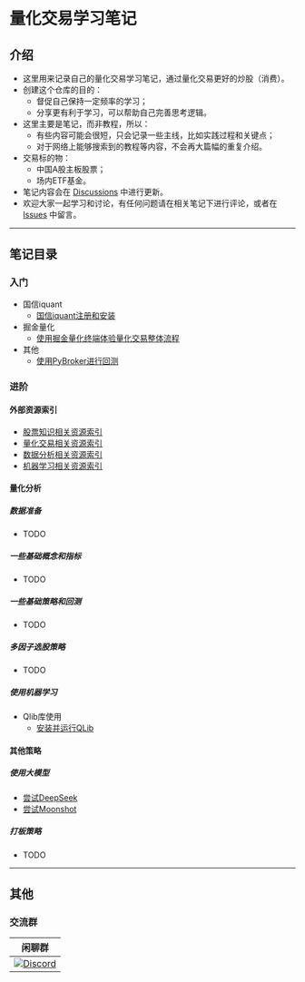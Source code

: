 # 量化交易学习笔记

## 介绍
- 这里用来记录自己的量化交易学习笔记，通过量化交易更好的炒股（消费）。
- 创建这个仓库的目的：
  - 督促自己保持一定频率的学习；
  - 分享更有利于学习，可以帮助自己完善思考逻辑。
- 这里主要是笔记，而非教程，所以：
  - 有些内容可能会很短，只会记录一些主线，比如实践过程和关键点；
  - 对于网络上能够搜索到的教程等内容，不会再大篇幅的重复介绍。
- 交易标的物：
  - 中国A股主板股票；
  - 场内ETF基金。
- 笔记内容会在 [Discussions](https://github.com/0x134DB4F/LearningQuantitativeTrading/discussions) 中进行更新。  
- 欢迎大家一起学习和讨论，有任何问题请在相关笔记下进行评论，或者在 [Issues](https://github.com/0x134DB4F/LearningQuantitativeTrading/issues) 中留言。 

---

## 笔记目录

### 入门
- 国信iquant
  - [国信iquant注册和安装](https://github.com/0x134DB4F/LearningQuantitativeTrading/discussions/11)
- 掘金量化
  - [使用掘金量化终端体验量化交易整体流程](https://github.com/0x134DB4F/LearningQuantitativeTrading/discussions/6)
- 其他
  - [使用PyBroker进行回测](https://github.com/0x134DB4F/LearningQuantitativeTrading/discussions/7)

### 进阶

#### 外部资源索引
- [股票知识相关资源索引](https://github.com/0x134DB4F/LearningQuantitativeTrading/discussions/4)
- [量化交易相关资源索引](https://github.com/0x134DB4F/LearningQuantitativeTrading/discussions/1)
- [数据分析相关资源索引](https://github.com/0x134DB4F/LearningQuantitativeTrading/discussions/2)
- [机器学习相关资源索引](https://github.com/0x134DB4F/LearningQuantitativeTrading/discussions/5)

#### 量化分析

##### 数据准备
- TODO
  
##### 一些基础概念和指标
- TODO
  
##### 一些基础策略和回测
- TODO

##### 多因子选股策略
- TODO

##### 使用机器学习
- Qlib库使用
  - [安装并运行QLib](https://github.com/0x134DB4F/LearningQuantitativeTrading/discussions/8)

#### 其他策略
##### 使用大模型
- [尝试DeepSeek](https://github.com/0x134DB4F/LearningQuantitativeTrading/discussions/9)
- [尝试Moonshot](https://github.com/0x134DB4F/LearningQuantitativeTrading/discussions/10)

##### 打板策略
- TODO

---

## 其他

### 交流群

| 闲聊群                            | 
|-------------------------------------------|
| <a href="https://discord.com/invite/DEQZ9rGhSZ" ><img alt="Discord" src="https://img.shields.io/discord/1319169744301064252?style=for-the-badge&logo=Discord"></a> | 
  
